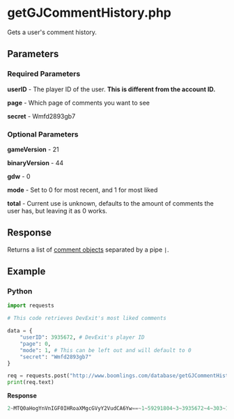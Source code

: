 # getGJCommentHistory.php

Gets a user's comment history.

## Parameters

### Required Parameters

**userID** - The player ID of the user. **This is different from the account ID.**

**page** - Which page of comments you want to see

**secret** - Wmfd2893gb7

### Optional Parameters

**gameVersion** - 21

**binaryVersion** - 44

**gdw** - 0

**mode** - Set to 0 for most recent, and 1 for most liked

**total** - Current use is unknown, defaults to the amount of comments the user has, but leaving it as 0 works.

## Response

Returns a list of [comment objects](/resources/server/comment.md) separated by a pipe `|`.

## Example

<!-- tabs:start -->

### **Python**

```py
import requests

# This code retrieves DevExit's most liked comments

data = {
    "userID": 3935672, # DevExit's player ID
    "page": 0,
	"mode": 1, # This can be left out and will default to 0
    "secret": "Wmfd2893gb7"
}

req = requests.post("http://www.boomlings.com/database/getGJCommentHistory.php", data=data)
print(req.text)
```

**Response**
```py
2~MTQ0aHogYnVnIGF0IHRoaXMgcGVyY2VudCA6Yw==~1~59291804~3~3935672~4~303~10~43~9~5 months~6~17381271:1~DevExit~9~119~10~18~11~16~14~0~15~2~16~173831|2~T1ZFUiAxMDAwMCBET1dOTE9BRFMhISEhIFRIWCBTT09PTyBNVUNIISEh~1~14278830~3~3935672~4~16~10~0~9~4 years~6~20407183:1~DevExit~9~119~10~18~11~16~14~0~15~2~16~173831|2~V2h5~1~39387387~3~3935672~4~16~10~0~9~2 years~6~6965185:1~DevExit~9~119~10~18~11~16~14~0~15~2~16~173831|2~cGFzcyAzNjk3NDE=~1~20374388~3~3935672~4~15~10~0~9~4 years~6~25437852:1~DevExit~9~119~10~18~11~16~14~0~15~2~16~173831|2~TCBpIGsgZSBiIG8gdA==~1~45375100~3~3935672~4~11~10~0~9~2 years~6~18743065:1~DevExit~9~119~10~18~11~16~14~0~15~2~16~173831|2~Njk3NDY5IHBhc3MhISEhISEhISE=~1~9834617~3~3935672~4~9~10~0~9~4 years~6~25333196:1~DevExit~9~119~10~18~11~16~14~0~15~2~16~173831|2~ICAg~1~28093070~3~3935672~4~7~10~0~9~3 years~6~44155639:1~DevExit~9~119~10~18~11~16~14~0~15~2~16~173831|2~MTU2MjU1IHBhc3M=~1~20727320~3~3935672~4~7~10~0~9~4 years~6~25238380:1~DevExit~9~119~10~18~11~16~14~0~15~2~16~173831|2~NTU2Mjg3IGlzIHRoZSBQQVNTU1NTU1NTIQ==~1~20742226~3~3935672~4~7~10~0~9~4 years~6~25333304:1~DevExit~9~119~10~18~11~16~14~0~15~2~16~173831|2~TmljZSBsaWtlYm90~1~34571961~3~3935672~4~6~10~0~9~3 years~6~5908756:1~DevExit~9~119~10~18~11~16~14~0~15~2~16~173831#999:0:10
```

<!-- tabs:end -->